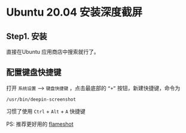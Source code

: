 # Ubuntu 20.04 安装深度截屏

## Step1. 安装

直接在Ubuntu 应用商店中搜索就行了。

## 配置键盘快捷键

打开 `系统设置` ——> `键盘快捷键` ，点击最底部的 `“+”` 按钮，新建快捷键，命令为

 `/usr/bin/deepin-screenshot`

习惯了使用 `Ctrl` + `Alt` + `A` 快捷键

PS: 推荐更好用的 [flameshot](安装flameshot.md)
